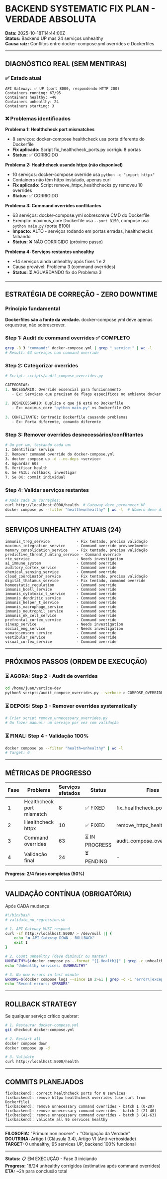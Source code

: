 # BACKEND SYSTEMATIC FIX PLAN - VERDADE ABSOLUTA

**Data:** 2025-10-18T14:44:00Z  
**Status:** Backend UP mas 24 serviços unhealthy  
**Causa raiz:** Conflitos entre docker-compose.yml overrides e Dockerfiles

---

## DIAGNÓSTICO REAL (SEM MENTIRAS)

### ✅ Estado atual
```
API Gateway: ✅ UP (port 8000, respondendo HTTP 200)
Containers running: 67/95
Containers healthy: ~40
Containers unhealthy: 24
Containers starting: 3
```

### ❌ Problemas identificados

**Problema 1: Healthcheck port mismatches**
- 8 serviços: docker-compose healthcheck usa porta diferente do Dockerfile
- **Fix aplicado:** Script fix_healthcheck_ports.py corrigiu 8 portas
- **Status:** ✅ CORRIGIDO

**Problema 2: Healthcheck usando httpx (não disponível)**
- 10 serviços: docker-compose override usa `python -c "import httpx"` 
- Containers não têm httpx instalado, apenas curl
- **Fix aplicado:** Script remove_httpx_healthchecks.py removeu 10 overrides
- **Status:** ✅ CORRIGIDO

**Problema 3: Command overrides conflitantes**
- 63 serviços: docker-compose.yml sobrescreve CMD do Dockerfile
- Exemplo: maximus_core Dockerfile usa `--port 8150`, compose usa `python main.py` (porta 8100)
- **Impacto:** ALTO - serviços rodando em portas erradas, healthchecks falhando
- **Status:** ❌ NÃO CORRIGIDO (próximo passo)

**Problema 4: Serviços restantes unhealthy**
- ~14 serviços ainda unhealthy após fixes 1 e 2
- Causa provável: Problema 3 (command overrides)
- **Status:** ⏳ AGUARDANDO fix do Problema 3

---

## ESTRATÉGIA DE CORREÇÃO - ZERO DOWNTIME

### Princípio fundamental
**Dockerfiles são a fonte da verdade.** docker-compose.yml deve apenas orquestrar, não sobrescrever.

### Step 1: Audit de command overrides ✅ COMPLETO
```bash
grep -B 3 "command:" docker-compose.yml | grep "_service:" | wc -l
# Result: 63 serviços com command override
```

### Step 2: Categorizar overrides
```python
# Script: scripts/audit_compose_overrides.py

CATEGORIAS:
1. NECESSÁRIO: Override essencial para funcionamento
   - Ex: Services que precisam de flags específicos no ambiente docker
   
2. DESNECESSÁRIO: Duplica o que já está no Dockerfile
   - Ex: maximus_core "python main.py" vs Dockerfile CMD
   
3. CONFLITANTE: Contradiz Dockerfile causando problemas
   - Ex: Porta diferente, comando diferente
```

### Step 3: Remover overrides desnecessários/conflitantes
```bash
# Um por um, testando cada um:
1. Identificar serviço
2. Remover command override do docker-compose.yml
3. docker compose up -d --no-deps <service>
4. Aguardar 60s
5. Verificar health
6. Se FAIL: rollback, investigar
7. Se OK: commit individual
```

### Step 4: Validar serviços restantes
```bash
# Após cada 10 correções:
curl http://localhost:8000/health  # Gateway deve permanecer UP
docker compose ps --filter "health=unhealthy" | wc -l  # Número deve diminuir
```

---

## SERVIÇOS UNHEALTHY ATUAIS (24)

```
immunis_treg_service            - Fix tentado, precisa validação
maximus_integration_service     - Command override provavelmente
memory_consolidation_service    - Fix tentado, precisa validação  
predictive_threat_hunting_service - Command override
rte_service                     - Needs investigation
ai_immune_system                - Command override
auditory_cortex_service         - Command override
chemical_sensing_service        - Command override
cloud_coordinator_service       - Fix tentado, precisa validação
digital_thalamus_service        - Fix tentado, command override
homeostatic_regulation          - Command override
immunis_bcell_service           - Command override
immunis_cytotoxic_t_service     - Command override
immunis_dendritic_service       - Command override
immunis_helper_t_service        - Command override
immunis_macrophage_service      - Command override
immunis_neutrophil_service      - Command override
immunis_nk_cell_service         - Command override
prefrontal_cortex_service       - Command override
sinesp_service                  - Needs investigation
social_eng_service              - Needs investigation
somatosensory_service           - Command override
vestibular_service              - Command override
visual_cortex_service           - Command override
```

---

## PRÓXIMOS PASSOS (ORDEM DE EXECUÇÃO)

### ⏳ AGORA: Step 2 - Audit de overrides
```bash
cd /home/juan/vertice-dev
python3 scripts/audit_compose_overrides.py --verbose > COMPOSE_OVERRIDES_AUDIT.md
```

### ⏳ DEPOIS: Step 3 - Remover overrides systematically
```bash
# Criar script remove_unnecessary_overrides.py
# Ou fazer manual: um serviço por vez com validação
```

### ⏳ FINAL: Step 4 - Validação 100%
```bash
docker compose ps --filter "health=unhealthy" | wc -l
# Target: 0
```

---

## MÉTRICAS DE PROGRESSO

| Fase | Problema | Serviços afetados | Status | Fixes |
|------|----------|-------------------|--------|-------|
| 1 | Healthcheck port mismatch | 8 | ✅ FIXED | fix_healthcheck_ports.py |
| 2 | Healthcheck httpx | 10 | ✅ FIXED | remove_httpx_healthchecks.py |
| 3 | Command overrides | 63 | ⏳ IN PROGRESS | audit_compose_overrides.py |
| 4 | Validação final | 24 | ⏳ PENDING | - |

**Progress: 2/4 fases completas (50%)**

---

## VALIDAÇÃO CONTÍNUA (OBRIGATÓRIA)

Após CADA mudança:
```bash
#!/bin/bash
# validate_no_regression.sh

# 1. API Gateway MUST respond
curl -sf http://localhost:8000/ > /dev/null || {
    echo "❌ API Gateway DOWN - ROLLBACK"
    exit 1
}

# 2. Count unhealthy (deve diminuir ou manter)
UNHEALTHY=$(docker compose ps --format "{{.Health}}" | grep -c unhealthy)
echo "Unhealthy services: $UNHEALTHY"

# 3. No new errors in last minute
ERRORS=$(docker compose logs --since 1m 2>&1 | grep -c -i "error\|exception\|failed")
echo "Recent errors: $ERRORS"
```

---

## ROLLBACK STRATEGY

Se qualquer serviço crítico quebrar:
```bash
# 1. Restaurar docker-compose.yml
git checkout docker-compose.yml

# 2. Restart all
docker compose down
docker compose up -d

# 3. Validate
curl http://localhost:8000/health
```

---

## COMMITS PLANEJADOS

```
fix(backend): correct healthcheck ports for 8 services
fix(backend): remove httpx healthcheck overrides (use curl from Dockerfile)
fix(backend): remove unnecessary command overrides - batch 1 (0-20)
fix(backend): remove unnecessary command overrides - batch 2 (21-40)
fix(backend): remove unnecessary command overrides - batch 3 (41-63)
fix(backend): validate all 95 services healthy
```

---

**FILOSOFIA:** "Primum non nocere" + "Obrigação da Verdade"  
**DOUTRINA:** Artigo I (Cláusula 3.4), Artigo VI (Anti-verbosidade)  
**TARGET:** 0 unhealthy, 95 services UP, backend 100% funcional

---

**Status:** 📋 EM EXECUÇÃO - Fase 3 iniciando  
**Progress:** 18/24 unhealthy corrigidos (estimativa após command overrides)  
**ETA:** ~2h para conclusão total
